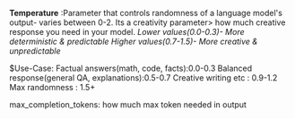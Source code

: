 **Temperature** :Parameter that controls randomness of a language model's output- varies between 0-2.
Its a creativity parameter> how much creative response you need in your model.
*Lower values(0.0-0.3)- More deterministic & predictable*
*Higher values(0.7-1.5)- More creative & unpredictable*

$Use-Case:
Factual answers(math, code, facts):0.0-0.3
Balanced response(general QA, explanations):0.5-0.7
Creative writing etc : 0.9-1.2
Max randomness : 1.5+


max_completion_tokens: how much max token needed in output